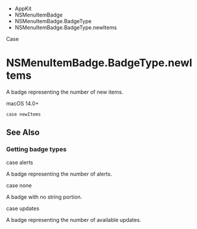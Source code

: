 

- AppKit
- NSMenuItemBadge
- NSMenuItemBadge.BadgeType
-  NSMenuItemBadge.BadgeType.newItems 

Case

# NSMenuItemBadge.BadgeType.newItems

A badge representing the number of new items.

macOS 14.0+

``` source
case newItems
```

## See Also

### Getting badge types

case alerts

A badge representing the number of alerts.

case none

A badge with no string portion.

case updates

A badge representing the number of available updates.


